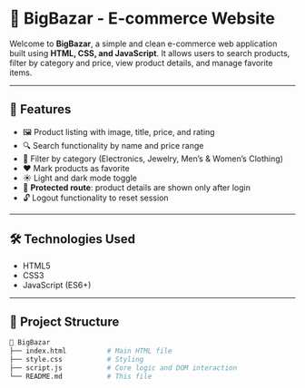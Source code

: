# 🛒 BigBazar - E-commerce Website

Welcome to **BigBazar**, a simple and clean e-commerce web application built using **HTML, CSS, and JavaScript**. It allows users to search products, filter by category and price, view product details, and manage favorite items.

---

## 🚀 Features

- 🖼 Product listing with image, title, price, and rating
- 🔍 Search functionality by name and price range
- 🎯 Filter by category (Electronics, Jewelry, Men’s & Women’s Clothing)
- ❤️ Mark products as favorite
- ☀️ Light and dark mode toggle
- 🔐 **Protected route**: product details are shown only after login
- 🔓 Logout functionality to reset session

---

## 🛠️ Technologies Used

- HTML5
- CSS3
- JavaScript (ES6+)

---

## 🧠 Project Structure

```bash
📁 BigBazar
├── index.html          # Main HTML file
├── style.css           # Styling
├── script.js           # Core logic and DOM interaction
└── README.md           # This file
